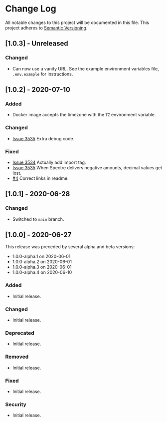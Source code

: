 # Change Log
All notable changes to this project will be documented in this file.
This project adheres to [Semantic Versioning](http://semver.org/).

## [1.0.3] - Unreleased

### Changed
- Can now use a vanity URL. See the example environment variables file, `.env.example` for instructions.


## [1.0.2] - 2020-07-10

### Added
- Docker image accepts the timezone with the `TZ` environment variable.

### Changed
- [Issue 3535](https://github.com/firefly-iii/firefly-iii/issues/3535) Extra debug code.

### Fixed
- [Issue 3534](https://github.com/firefly-iii/firefly-iii/issues/3534) Actually add import tag.
- [Issue 3535](https://github.com/firefly-iii/firefly-iii/issues/3535) When Spectre delivers negative amounts, decimal values get lost.
- [#4](https://github.com/firefly-iii/spectre-importer/pull/4) Correct links in readme.

## [1.0.1] - 2020-06-28

### Changed
- Switched to `main` branch.

## [1.0.0] - 2020-06-27

This release was preceded by several alpha and beta versions:

- 1.0.0-alpha.1 on 2020-06-01
- 1.0.0-alpha.2 on 2020-06-01
- 1.0.0-alpha.3 on 2020-06-01
- 1.0.0-alpha.4 on 2020-06-10

### Added
- Initial release.

### Changed
- Initial release.

### Deprecated
- Initial release.

### Removed
- Initial release.

### Fixed
- Initial release.

### Security
- Initial release.
